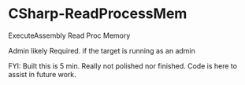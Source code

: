# CSharp-ReadProcessMem

ExecuteAssembly Read Proc Memory

Admin likely Required. if the target is running as an admin

FYI:
Built this is 5 min. Really not polished nor finished. Code is here to assist in future work.
